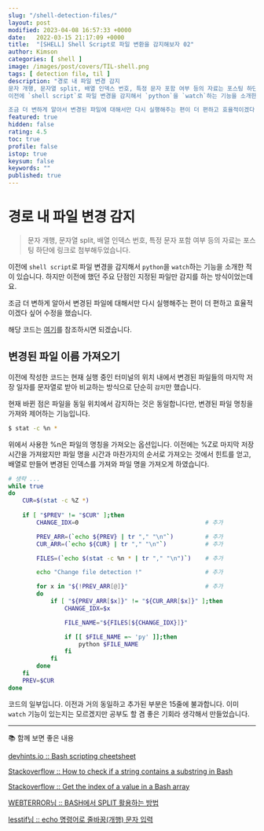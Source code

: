 ```yaml
---
slug: "/shell-detection-files/"
layout: post
modified: 2023-04-08 16:57:33 +0000
date:   2022-03-15 21:17:09 +0000
title:  "[SHELL] Shell Script로 파일 변환을 감지해보자 02"
author: Kimson
categories: [ shell ]
image: /images/post/covers/TIL-shell.png
tags: [ detection file, til ]
description: "경로 내 파일 변경 감지
문자 개행, 문자열 split, 배열 인덱스 번호, 특정 문자 포함 여부 등의 자료는 포스팅 하단에 링크로 첨부해두었습니다.
이전에 `shell script`로 파일 변경을 감지해서 `python`을 `watch`하는 기능을 소개한 적이 있습니다. 하지만 이전에 했던 주요 단점인 지정된 파일만 감지를 하는 방식이었는데요.

조금 더 변하게 알아서 변경된 파일에 대해서만 다시 실행해주는 편이 더 편하고 효율적이겠다 싶어 수정을 했습니다."
featured: true
hidden: false
rating: 4.5
toc: true
profile: false
istop: true
keysum: false
keywords: ""
published: true
---
```


# 경로 내 파일 변경 감지

> 문자 개행, 문자열 split, 배열 인덱스 번호, 특정 문자 포함 여부 등의 자료는 포스팅 하단에 링크로 첨부해두었습니다.

이전에 `shell script`로 파일 변경을 감지해서 `python`을 `watch`하는 기능을 소개한 적이 있습니다. 하지만 이전에 했던 주요 단점인 지정된 파일만 감지를 하는 방식이었는데요.

조금 더 변하게 알아서 변경된 파일에 대해서만 다시 실행해주는 편이 더 편하고 효율적이겠다 싶어 수정을 했습니다.

해당 코드는 [여기](https://github.com/kkn1125/file-detection)를 참조하시면 되겠습니다.

## 변경된 파일 이름 가져오기

이전에 작성한 코드는 현재 실행 중인 터미널의 위치 내에서 변경된 파일들의 마지막 저장 일자를 문자열로 받아 비교하는 방식으로 단순히 `감지`만 했습니다.

현재 바뀐 점은 파일을 동일 위치에서 감지하는 것은 동일합니다만, 변경된 파일 명칭을 가져와 제어하는 기능입니다.

```sh
$ stat -c %n *
```

위에서 사용한 %n은 파일의 명칭을 가져오는 옵션입니다. 이전에는 %Z로 마지막 저장 시간을 가져왔지만 파일 명을 시간과 마찬가지의 순서로 가져오는 것에서 힌트를 얻고, 배열로 만들어 변경된 인덱스를 가져와 파일 명을 가져오게 하였습니다.

```sh
# 생략 ...
while true
do
    CUR=$(stat -c %Z *)
    
    if [ "$PREV" != "$CUR" ];then
        CHANGE_IDX=0                                    # 추가

        PREV_ARR=(`echo ${PREV} | tr "," "\n"`)         # 추가
        CUR_ARR=(`echo ${CUR} | tr "," "\n"`)           # 추가

        FILES=(`echo $(stat -c %n * | tr "," "\n")`)    # 추가

        echo "Change file detection !"                  # 추가

        for x in "${!PREV_ARR[@]}"                      # 추가
        do
            if [ "${PREV_ARR[$x]}" != "${CUR_ARR[$x]}" ];then
                CHANGE_IDX=$x

                FILE_NAME="${FILES[${CHANGE_IDX}]}"

                if [[ $FILE_NAME =~ 'py' ]];then
                    python $FILE_NAME
                fi
            fi
        done
    fi
    PREV=$CUR
done
```

코드의 일부입니다. 이전과 거의 동일하고 추가된 부분은 15줄에 불과합니다. 이미 `watch` 기능이 있는지는 모르겠지만 공부도 할 겸 좋은 기회라 생각해서 만들었습니다.

-----

📚 함께 보면 좋은 내용

[devhints.io :: Bash scripting cheetsheet](https://devhints.io/bash)

[Stackoverflow :: How to check if a string contains a substring in Bash](https://stackoverflow.com/questions/229551/how-to-check-if-a-string-contains-a-substring-in-bash)

[Stackoverflow :: Get the index of a value in a Bash array](https://stackoverflow.com/questions/15028567/get-the-index-of-a-value-in-a-bash-array)

[WEBTERROR님 :: BASH에서 SPLIT 활용하는 방법](https://stackoverflow.com/questions/15028567/get-the-index-of-a-value-in-a-bash-array)

[lesstif님 :: echo 명령어로 줄바꿈(개행) 문자 입력](https://www.lesstif.com/lpt/echo-19857474.html)